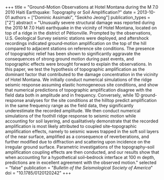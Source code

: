 +++
title = "Ground-Motion Observations at Hotel Montana during the M 7.0 2010 Haiti Earthquake: Topography or Soil Amplification?"
date = 2013-10-01
authors = ["Dominic Assimaki", "Seokho Jeong"]
publication_types = ["2"]
abstract = "Unusually severe structural damage was reported during the 2010 M 7.0 Haiti earthquake in the vicinity of Hotel Montana, located on top of a ridge in the district of Pétionville. Prompted by the observations, U.S. Geological Survey seismic stations were deployed, and aftershock recordings indicated ground‐motion amplification on the top of the hill compared to adjacent stations on reference site conditions. The presence of topographic relief has been shown to significantly aggravate the consequences of strong ground motion during past events, and topographic effects were brought forward to explain the observations. In this paper, we test the hypothesis of topographic amplification as the dominant factor that contributed to the damage concentration in the vicinity of Hotel Montana. We initially conduct numerical simulations of the ridge seismic response assuming elastic homogeneous site conditions, and show that numerical predictions of topographic amplification disagree with the field data both in amplitude and in frequency. Conversely, while 1D ground‐response analyses for the site conditions at the hilltop predict amplification in the same frequency range as the field data, they significantly underestimate the recorded amplitude. We then conduct numerical simulations of the foothill ridge response to seismic motion while accounting for soil layering, and qualitatively demonstrate that the recorded amplification is most likely attributed to coupled site–topographic amplification effects, namely to seismic waves trapped in the soft soil layers of the near surface, amplified as a consequence of reverberations, and further modified due to diffraction and scattering upon incidence on the irregular ground surface. Parametric investigations of the topography–soil amplification coupling effects are then conducted, and our results show that when accounting for a hypothetical soil–bedrock interface at 100 m depth, predictions are in excellent agreement with the observed motion."
selected = "false"
publication = "*Bulletin of the Seismological Society of America*"
doi = "10.1785/0120120242"
+++

